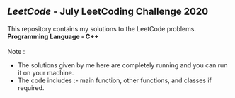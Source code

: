 <h2><i>LeetCode</i> - July LeetCoding Challenge 2020</h2>
This repository contains my solutions to the LeetCode problems.
<br>
<b>Programming Language - C++</b>
<br><br>
Note :<br> 
<ul>
<li>The solutions given by me here are completely running and you can run it on your machine. </li>
<li>The code includes :- main function, other functions, and classes if required.</li>
</ul>
